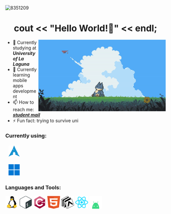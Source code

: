![8351209](https://github.com/gabmartinbr/gabmartinbr/assets/114770294/01df1763-75f4-4118-86de-1a02335b1b69)

<h1 align="center"> cout << "Hello World!👋" << endl;
</h1>
<img align="right" alt="Coding" width="400" src="assets/snor.gif">

<!--
**gabmartinbr/gabmartinbr** is a ✨ _special_ ✨ repository because its `README.md` (this file) appears on your GitHub profile.

Here are some ideas to get you started:
-->
- 🔭 Currently studying at ***University of La Laguna*** 
- 🌱 Currently learning mobile apps development
- 📫 How to reach me: [***student mail***](mailto:alu0101539157@ull.edu.es)
- ⚡ Fun fact: trying to survive uni

### Currently using:
<p>
  <img style="vertical-align:middle; margin:5px 10px" height="35" width="35" src="assets/arch_blue.svg"> 
</p>
<p>
  <img style="vertical-align:middle; margin:5px 10px" height="35" width="35" src="assets/windows_blue.png"> 
</p>

<h3 align="left">Languages and Tools:</h3>
<p align="left">
  <img src="assets/linux.svg" alt="linux" width="40" height="40"/>
  <img src="assets/bash.svg" alt="bash" width="40" height="40"/>
  <img src="assets/c++.svg" alt="cplusplus" width="40" height="40"/>
  <img src="assets/html.svg" alt="html" width="40" height="40"/>
  <img src="assets/expo.svg" alt="expo" width="40" height="40"/>
  <img src="assets/react.svg" alt="react" width="40" height="40"/>
  <img src="assets/android.svg" alt="android" width="40" height="40"/>

  
</p>
